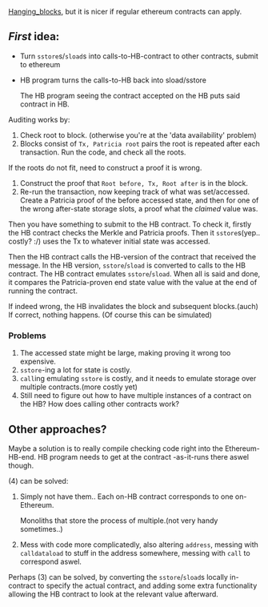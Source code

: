 [Hanging_blocks](https://o-jasper.github.io/blog/ethereum,/hanging/blocks,/blockchain,/scalability/2014/06/03/hanging_blocks.html), 
but it is nicer if regular ethereum contracts can apply.

## *First* idea:

* Turn `sstore`s/`sload`s into calls-to-HB-contract to other contracts, submit to ethereum
* HB program turns the calls-to-HB back into sload/sstore

  The HB program seeing the contract accepted on the HB puts said contract in HB.

Auditing works by:

1. Check root to block. (otherwise you're at the 'data availability' problem)
2. Blocks consist of `Tx, Patricia root` pairs the root is repeated after
   each transaction. Run the code, and check all the roots.

If the roots do not fit, need to construct a proof it is wrong.

1. Construct the proof that `Root before, Tx, Root after` is in the block.
2. Re-run the transaction, now keeping track of what was set/accessed. Create a Patricia
   proof of the before accessed state, and then for one of the wrong after-state storage
   slots, a proof what the *claimed* value was.

Then you have something to submit to the HB contract. To check it, firstly the
HB contract checks the Merkle and Patricia proofs. Then it `sstore`s(yep.. costly? :/)
uses the Tx to whatever initial state was accessed.

Then the HB contract calls the HB-version of the contract that received the message.
In the HB version, `sstore`/`sload` is converted to calls to the HB contract. The HB
contract emulates `sstore`/`sload`. When all is said and done, it compares the
Patricia-proven end state value with the value at the end of running the contract.

If indeed wrong, the HB invalidates the block and subsequent blocks.(auch)
If correct, nothing happens. (Of course this can be simulated)

### Problems

1. The accessed state might be large, making proving it wrong too expensive.
2. `sstore`-ing a lot for state is costly.
3. `call`ing emulating `sstore` is costly, and it needs to emulate storage over
  multiple contracts.(more costly yet)
4. Still need to figure out how to have multiple instances of a contract on the
  HB? How does calling other contracts work?

## Other approaches?
Maybe a solution is to really compile checking code right into the
Ethereum-HB-end. HB program needs to get at the contract -as-it-runs there
aswel though.

(4) can be solved:

1. Simply not have them.. Each on-HB contract corresponds to one on-Ethereum.
    
   Monoliths that store the process of multiple.(not very handy sometimes..)
2. Mess with code more complicatedly, also altering `address`, messing with
   `calldataload` to stuff in the address somewhere, messing with `call` to
   correspond aswel.

Perhaps (3) can be solved, by converting the `sstore`/`sload`s locally
in-contract to specify the actual contract, and adding some extra
functionality allowing the HB contract to look at the relevant value
afterward.
